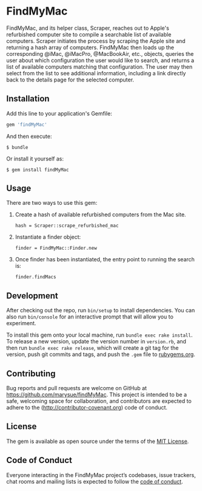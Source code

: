 # FindMyMac

FindMyMac, and its helper class, Scraper, reaches out to Apple's refurbished computer site to compile a searchable list of available computers.  Scraper initiates the process by scraping the Apple site and returning a hash array of computers.  FindMyMac then loads up the corresponding @iMac, @iMacPro, @MacBookAir, etc., objects, queries the user about which configuration the user would like to search, and returns a list of available computers matching that configuration.  The user may then select from the list to see additional information, including a link directly back to the details page for the selected computer.

## Installation

Add this line to your application's Gemfile:

```ruby
gem 'findMyMac'
```

And then execute:

    $ bundle

Or install it yourself as:

    $ gem install findMyMac

## Usage

There are two ways to use this gem:

1.  Create a hash of available refurbished computers from the Mac site.

        hash = Scraper::scrape_refurbished_mac

2.  Instantiate a finder object:

        finder = FindMyMac::Finder.new

3.  Once finder has been instantiated, the entry point to running the search is:

        finder.findMacs

## Development

After checking out the repo, run `bin/setup` to install dependencies. You can also run `bin/console` for an interactive prompt that will allow you to experiment.

To install this gem onto your local machine, run `bundle exec rake install`. To release a new version, update the version number in `version.rb`, and then run `bundle exec rake release`, which will create a git tag for the version, push git commits and tags, and push the `.gem` file to [rubygems.org](https://rubygems.org).

## Contributing

Bug reports and pull requests are welcome on GitHub at https://github.com/marysue/findMyMac. This project is intended to be a safe, welcoming space for collaboration, and contributors are expected to adhere to the (http://contributor-covenant.org) code of conduct.

## License

The gem is available as open source under the terms of the [MIT License](https://opensource.org/licenses/MIT).

## Code of Conduct

Everyone interacting in the FindMyMac project’s codebases, issue trackers, chat rooms and mailing lists is expected to follow the [code of conduct](https://github.com/marysue/findMyMac/blob/master/CODE_OF_CONDUCT.md).
